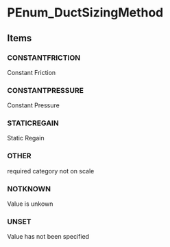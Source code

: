 # PEnum_DuctSizingMethod


<!-- end of short definition -->
## Items

### CONSTANTFRICTION
Constant Friction

### CONSTANTPRESSURE
Constant Pressure

### STATICREGAIN
Static Regain

### OTHER
required category not on scale

### NOTKNOWN
Value is unkown

### UNSET
Value has not been specified
